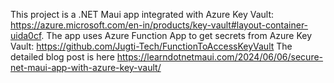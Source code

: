 This project is a .NET Maui app integrated with Azure Key Vault: https://azure.microsoft.com/en-in/products/key-vault#layout-container-uida0cf.
The app uses Azure Function App to get secrets from Azure Key Vault: https://github.com/Jugti-Tech/FunctionToAccessKeyVault
The detailed blog post is here https://learndotnetmaui.com/2024/06/06/secure-net-maui-app-with-azure-key-vault/
